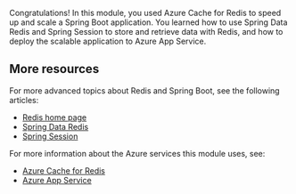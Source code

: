 
Congratulations! In this module, you used Azure Cache for Redis to speed up and scale a Spring Boot application. You learned how to use Spring Data Redis and Spring Session to store and retrieve data with Redis, and how to deploy the scalable application to Azure App Service.

## More resources

For more advanced topics about Redis and Spring Boot, see the following articles:

- [Redis home page](https://redis.io/)
- [Spring Data Redis](https://spring.io/projects/spring-data-redis)
- [Spring Session](https://spring.io/projects/spring-session)

For more information about the Azure services this module uses, see:

- [Azure Cache for Redis](https://azure.microsoft.com/services/cache)
- [Azure App Service](https://azure.microsoft.com/services/app-service)
